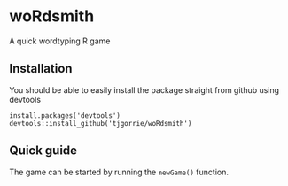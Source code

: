 # woRdsmith
A quick wordtyping R game
## Installation
You should be able to easily install the package straight from github using devtools
```
install.packages('devtools')
devtools::install_github('tjgorrie/woRdsmith')
```

## Quick guide
The game can be started by running the `newGame()` function.
